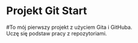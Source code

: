 # Projekt Git Start  
#To mój pierwszy projekt z użyciem Gita i GitHuba.  
Uczę się podstaw pracy z repozytoriami.
